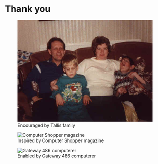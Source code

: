 # Thank you

<figure>
    <img src="/assets/images/tallis-family.jpg"
         alt="Tallis Family">
    <figcaption>Encouraged by Tallis family</figcaption>
</figure>

<figure>
    <img src="/assets/images/computer-shopper.jpg"
         alt="Computer Shopper magazine">
    <figcaption>Inspired by Computer Shopper magazine</figcaption>
</figure>

<figure>
    <img src="/assets/images/computer-shopper.jpg"
         alt="Gateway 486 computerer">
    <figcaption>Enabled by Gateway 486 computerer</figcaption>
</figure>
